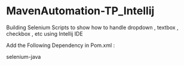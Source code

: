 # MavenAutomation-TP_Intellij
Building Selenium Scripts to show how to handle dropdown , textbox , checkbox , etc using Intellij IDE

Add the Following Dependency in Pom.xml :

selenium-java
